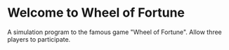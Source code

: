 # Welcome to Wheel of Fortune
A simulation program to the famous game "Wheel of Fortune".
Allow three players to participate.  
